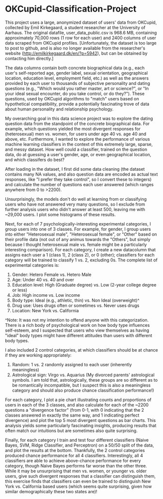 # OKCupid-Classification-Project

This project uses a large, anonymized dataset of users' data from OKCupid, collected by Emil Kirkegaard, a student researcher at the University of Aarhaus. The original datafile, user_data_public.csv is 968.6 MB, containing approximately 70,000 rows (1 row for each user) and 2400 columns of user data scraped from OKCupid profiles. [Unfortunately, the dataset is too large to post to github, and is also no longer available from the researcher's website (http://emilkirkegaard.dk/en/?p=5942), but can be obtained by contacting him directly.]

The data columns contain both concrete biographical data (e.g., each user's self-reported age, gender label, sexual orientation, geographical location, education level, employment field, etc.) as well as the answers provided by each user to thousands of subjective personality and dating questions (e.g., "Which would you rather master, art or science?", or "In your ideal sexual encounter, do you take control, or do they?"). These questions, used by OKCupid algorithms to "match" users based on hypothetical compatibility, provide a potentially fascinating trove of data about human personality and relationship psychology.

My overarching goal in this data science project was to explore the dating question data from the standpoint of the concrete biographical data. For example, which questions yielded the most divergent responses for (heterosexual) men vs. women, for users under age 40 vs. age 40 and above, etc. Furthermore, I wanted to explore the performance of various machine learning classifiers in the context of this extremely large, sparse, and messy dataset. How well could a classifier, trained on the question data, do at guessing a user's gender, age, or even geographical location, and which classifers do best?

After loading in the dataset, I first did some data cleaning (the dataset contains many NA values, and also question data are encoded as actual text responses, like "I prefer they take control", so I convert these to integers) and calculate the number of questions each user answered (which ranges anywhere from 0 to >2200).

Unsurprisingly, the models don't do well at learning from or classifying users who have not answered very many questions, so I exclude from further analysis users who didn't answer at least 500, leaving me with ~29,000 users. I plot some histograms of these results.

Next, for each of 7 psychologically-interesting experimental categories, I group users into one of 3 classes. For example, for gender, I group users into either "Heterosexual male", "Heterosexual female", or "Other" based on their profile data (not out of any animus towards the "Others", but simply because I thought heterosexual male vs. female might be a particularly interesting comparison). For each category, I create a new datacolumn that assigns each user a 1 (class 1), 2 (class 2), or 0 (other); classifiers for each category will be trained to classify 1 vs. 2, excluding 0s. The complete list of experimental categories is:
1. Gender: Hetero Female vs. Hetero Male
2. Age: Under 40 vs. 40 and over
3. Education level: High (Graduate degree) vs. Low (2-year college degree or less)
4. Job: High income vs. Low income
5. Body type: Ideal (e.g., athletic, thin) vs. Non Ideal (overweight)^
6. Drug use: Uses drugs often or sometimes vs. Never uses drugs
7. Location: New York vs. California

^Note: It was not my intention to offend anyone with this categorization. There is a rich body of psychological work on how body type influences self-esteem, and I suspected that users who view themselves as having "ideal" body types might have different attitudes than users with different body types.

I also included 2 control categories, at which classifiers should be at chance if they are working appropriately:
1. Random: 1 vs. 2 randomly assigned to each user (inherently meaningless)
2. Astrological sign: Virgo vs. Aquarius (My divorced parents' astrological symbols. I am told that, astrologically, these groups are so different as to be romantically incompatible, but I suspect this is also a meaningless category and should also produce chance classification performance!)

For each category, I plot a pie chart illustrating counts and proportions of users in each of the 3 classes, and also calculate for each of the ~2200 questions a "divergence factor" (from 0-1, with 0 indicating that the 2 classes answered in exactly the same way, and 1 indicating perfect divergence) and plot the top 5 most divergent questions as bar charts. This analysis yields some particularly fascinating insights, producing results that often match our intuitions but are sometimes also quite surprising.

Finally, for each category I train and test four different classifiers (Naive Bayes, SVM, Ridge Classifier, and Perceptron) on a 50/50 split of the data, and plot the results at the bottom. Thankfully, the 2 control categories produced chance performance for all 4 classifiers. Interestingly, all 4 classifiers are able to achieve above-chance performance for every category, though Naive Bayes performs far worse than the other three. While it may be unsurprising that men vs. women, or younger vs. older users, give such divergent responses that a classifier can distinguish them, this exercise finds that classifiers can even be trained to distinguish New York vs. California based users (which seems quite surprising, given how similar demographically these two states are)!



